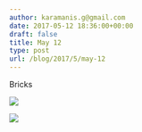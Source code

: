 ```yaml
---
author: karamanis.g@gmail.com
date: 2017-05-12 18:36:00+00:00
draft: false
title: May 12
type: post
url: /blog/2017/5/may-12
---
```


Bricks



  
   ![](https://images.squarespace-cdn.com/content/v1/4f3f61bae4b063b909445965/1494605287424-OMTJY5CZU1EXRZYG8MRB/ke17ZwdGBToddI8pDm48kF9aEDQaTpZHfWEO2zppK7Z7gQa3H78H3Y0txjaiv_0fDoOvxcdMmMKkDsyUqMSsMWxHk725yiiHCCLfrh8O1z5QPOohDIaIeljMHgDF5CVlOqpeNLcJ80NK65_fV7S1UX7HUUwySjcPdRBGehEKrDf5zebfiuf9u6oCHzr2lsfYZD7bBzAwq_2wCJyqgJebgg/IMG_1123.jpg?format=original)

  

  
   ![](https://images.squarespace-cdn.com/content/v1/4f3f61bae4b063b909445965/1494605289134-KI6ZLNQRU6YUCA2LB4LK/ke17ZwdGBToddI8pDm48kF9aEDQaTpZHfWEO2zppK7Z7gQa3H78H3Y0txjaiv_0fDoOvxcdMmMKkDsyUqMSsMWxHk725yiiHCCLfrh8O1z5QPOohDIaIeljMHgDF5CVlOqpeNLcJ80NK65_fV7S1UX7HUUwySjcPdRBGehEKrDf5zebfiuf9u6oCHzr2lsfYZD7bBzAwq_2wCJyqgJebgg/IMG_1124.jpg?format=original)

  


